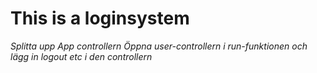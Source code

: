 # This is a loginsystem

*Splitta upp App controllern*
*Öppna user-controllern i run-funktionen och lägg in logout etc i den controllern*
